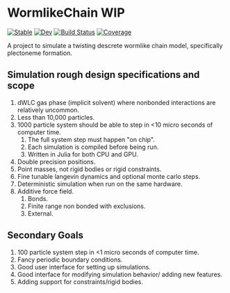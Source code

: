 # WormlikeChain WIP

[![Stable](https://img.shields.io/badge/docs-stable-blue.svg)](https://nhz2.github.io/WormlikeChain.jl/stable)
[![Dev](https://img.shields.io/badge/docs-dev-blue.svg)](https://nhz2.github.io/WormlikeChain.jl/dev)
[![Build Status](https://github.com/nhz2/WormlikeChain.jl/workflows/CI/badge.svg)](https://github.com/nhz2/WormlikeChain.jl/actions)
[![Coverage](https://codecov.io/gh/nhz2/WormlikeChain.jl/branch/master/graph/badge.svg)](https://codecov.io/gh/nhz2/WormlikeChain.jl)


A project to simulate a twisting descrete wormlike chain model, specifically plectoneme formation.

## Simulation rough design specifications and scope

1. dWLC gas phase (implicit solvent) where nonbonded interactions are relatively uncommon.
2. Less than 10,000 particles.
3. 1000 particle system should be able to step in <10 micro seconds of computer time.
    1. The full system step must happen "on chip".
    2. Each simulation is compiled before being run.
    3. Written in Julia for both CPU and GPU.
5. Double precision positions.
6. Point masses, not rigid bodies or rigid constraints.
7. Fine tunable langevin dynamics and optional monte carlo steps.
10. Deterministic simulation when run on the same hardware.
11. Additive force field.
    1. Bonds.
    2. Finite range non bonded with exclusions.
    3. External.

## Secondary Goals
1. 100 particle system step in <1 micro seconds of computer time.
2. Fancy periodic boundary conditions.
3. Good user interface for setting up simulations.
4. Good interface for modifying simulation behavior/ adding new features. 
5. Adding support for constraints/rigid bodies.
